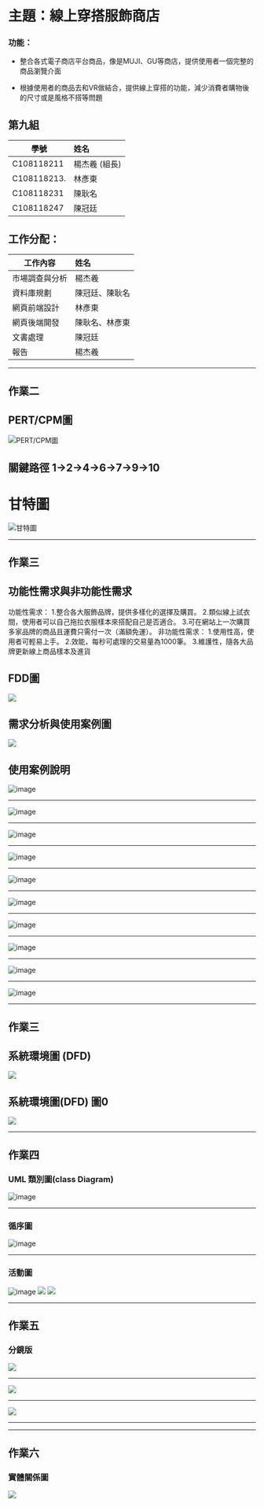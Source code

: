 # 主題：線上穿搭服飾商店

### 功能：
* 整合各式電子商店平台商品，像是MUJI、GU等商店，提供使用者一個完整的商品瀏覽介面

* 根據使用者的商品去和VR做結合，提供線上穿搭的功能，減少消費者購物後的尺寸或是風格不搭等問題 


## 第九組
學號          |  姓名
------------|:-----
C108118211  | 楊杰羲 (組長)
C108118213. | 林彥東
C108118231  | 陳耿名
C108118247  | 陳冠廷

## 工作分配：
工作內容          |  姓名
-------------|:-----
市場調查與分析 | 楊杰羲
資料庫規劃     | 陳冠廷、陳耿名
網頁前端設計   | 林彥東
網頁後端開發   | 陳耿名、林彥東
文書處理      | 陳冠廷
報告        | 楊杰羲
***
## 作業二

## PERT/CPM圖
![PERT/CPM圖](https://user-images.githubusercontent.com/91524910/136918398-93905f01-4cdd-4d01-a3c2-c25d4b42815b.jpg)
## 關鍵路徑 1->2->4->6->7->9->10
# 甘特圖
![甘特圖](https://user-images.githubusercontent.com/91524910/136913029-52850f91-a993-4df5-b0c4-fddc25f2d3fb.JPG)
***
## 作業三

## 功能性需求與非功能性需求
功能性需求：
1.整合各大服飾品牌，提供多樣化的選擇及購買。
2.類似線上試衣間，使用者可以自己拖拉衣服樣本來搭配自己是否適合。
3.可在網站上一次購買多家品牌的商品且運費只需付一次（滿額免運）。
非功能性需求：
1.使用性高，使用者可輕易上手。
2.效能，每秒可處理的交易量為1000筆。
3.維護性，隨各大品牌更新線上商品樣本及進貨

## FDD圖
![](FDD圖.png)

## 需求分析與使用案例圖
![](使用案例圖.png)

## 使用案例說明
![image](https://user-images.githubusercontent.com/91523666/138644212-4bdfe2d0-7e0e-4764-86b2-ea9e12f17c89.png "管理存貨狀態")
***
![image](https://user-images.githubusercontent.com/91523666/138644304-54c97c65-aa29-4e66-84b3-2e45d6a0bc62.png "同步樣本更新")
***
![image](https://user-images.githubusercontent.com/91523666/138655082-da4e8405-09f6-4206-a1a8-d89606aaafa1.png "線上樣本自由穿搭")
***
![image](https://user-images.githubusercontent.com/91523666/138655181-2bb73f56-ebbd-4ed5-bf2b-4ab32bf28a1d.png "網路下單")
***
![image](https://user-images.githubusercontent.com/91523666/138655272-7f0c26c2-56a5-45a6-9fb3-077432442cc2.png "線上付款")
***
![image](https://user-images.githubusercontent.com/91523666/138655353-66ef2912-5412-4b4a-aa7d-43e77f4580fc.png "查核帳戶資料")
***
![image](https://user-images.githubusercontent.com/91523666/138655436-664d464d-3ce8-46ad-a423-a509d35317e9.png "貨到付款")
***
![image](https://user-images.githubusercontent.com/91523666/138655512-b89affe5-c46c-467f-a568-1a36be53cf8f.png "銷售")
***
![image](https://user-images.githubusercontent.com/91523666/138655565-21b4d6a7-465a-4827-a619-fb339f7f2bd9.png "庫存量更新")
***
![image](https://user-images.githubusercontent.com/91523666/138655672-c796afa8-436f-4660-861c-69ad708d0985.png "進貨")
***
## 作業三

## 系統環境圖 (DFD)
![](DFD.jpg)


## 系統環境圖(DFD) 圖0
![](圖0.jpg)
***
## 作業四
### UML 類別圖(class Diagram)
![image](https://user-images.githubusercontent.com/91523666/139802206-f26a3729-630a-4a4b-b2f3-b37470e41aa5.png "類別圖")
***
### 循序圖
![image](https://user-images.githubusercontent.com/91523666/139803355-99e1b612-4443-4b9a-a83f-de3f148bd06b.png "循序圖")
***
### 活動圖
![image](https://user-images.githubusercontent.com/91523666/139802420-7d193194-16c6-4136-b283-76a4ee7f31d0.png "活動圖")
![](活動圖二.jpg)
![](活動圖三.jpeg)
***
## 作業五
### 分鏡版
![](分鏡版一.jpg)
***
![](分鏡版二.jpg)
***
![](分鏡版三.jpg)
***
***
## 作業六
### 實體關係圖
![](實體關係圖.jpg)
